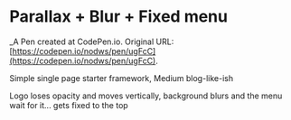 # Parallax + Blur + Fixed menu
 _A Pen created at CodePen.io. Original URL: [https://codepen.io/nodws/pen/ugFcC](https://codepen.io/nodws/pen/ugFcC).

 Simple single page starter framework, Medium blog-like-ish

Logo loses opacity and moves vertically, background blurs and the menu wait for it... gets fixed to the top